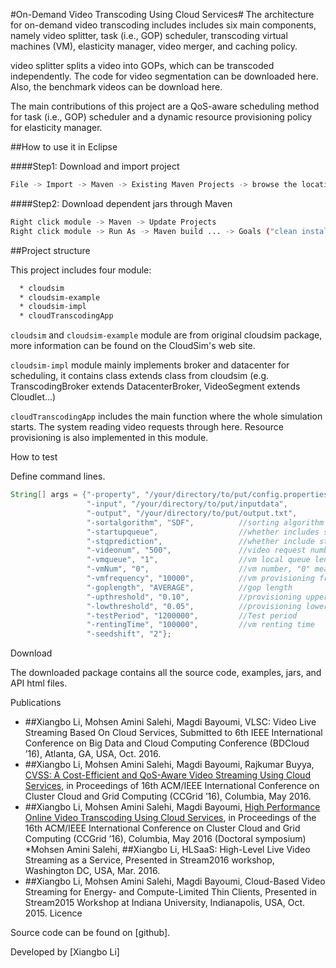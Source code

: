 #On-Demand Video Transcoding Using Cloud Services#
The architecture for on-demand video transcoding includes includes six main components, namely video splitter, task (i.e., GOP) scheduler, transcoding virtual machines (VM), elasticity manager, video merger, and caching policy.

video splitter splits a video into GOPs, which can be transcoded independently. The code for video segmentation can be downloaded here. Also, the benchmark videos can be download here.

The main contributions of this project are a QoS-aware scheduling method for task (i.e., GOP) scheduler and a dynamic resource provisioning policy for elasticity manager.



##How to use it in Eclipse

####Step1: Download and import project
```bash
File -> Import -> Maven -> Existing Maven Projects -> browse the location of cloudsim-projects/module
```
####Step2: Download dependent jars through Maven
```bash
Right click module -> Maven -> Update Projects
Right click module -> Run As -> Maven build ... -> Goals ("clean install") -> Run
```

##Project structure

This project includes four module:
```bash
  * cloudsim
  * cloudsim-example
  * cloudsim-impl
  * cloudTranscodingApp
```
```cloudsim``` and ```cloudsim-example``` module are from original cloudsim package, more information can be found on the CloudSim's web site.

```cloudsim-impl``` module mainly implements broker and datacenter for scheduling, it contains class extends class from cloudsim (e.g. TranscodingBroker extends DatacenterBroker, VideoSegment extends Cloudlet...)

```cloudTranscodingApp``` includes the main function where the whole simulation starts. The system reading video requests through here. Resource provisioning is also implemented in this module.

How to test

Define command lines.
```java
String[] args = {"-property", "/your/directory/to/put/config.properties",    //location to store property file
                 "-input", "/your/directory/to/put/inputdata",               //location of inputdata
                 "-output", "/your/directory/to/put/output.txt",             //location for outputdata
                 "-sortalgorithm", "SDF",          //sorting algorithm
                 "-startupqueue",                  //whether includes startup queue or not
                 "-stqprediction",                 //whether include startup queue prediction or not
                 "-videonum", "500",               //video request number
                 "-vmqueue", "1",                  //vm local queue length
                 "-vmNum", "0",                    //vm number, "0" means dynamic
                 "-vmfrequency", "10000",          //vm provisioning frequency
                 "-goplength", "AVERAGE",          //gop length
                 "-upthreshold", "0.10",           //provisioning upper threadshold
                 "-lowthreshold", "0.05",          //provisioning lower threadshold
                 "-testPeriod", "1200000",         //Test period
                 "-rentingTime", "100000",         //vm renting time
                 "-seedshift", "2"};
 ```
Download

The downloaded package contains all the source code, examples, jars, and API html files.

Publications

* ##Xiangbo Li, Mohsen Amini Salehi, Magdi Bayoumi, VLSC: Video Live Streaming Based On Cloud Services, Submitted to 6th IEEE International Conference on Big Data and Cloud Computing Conference (BDCloud ’16), Atlanta, GA, USA, Oct. 2016.
* ##Xiangbo Li, Mohsen Amini Salehi, Magdi Bayoumi, Rajkumar Buyya, [CVSS: A Cost-Efficient and QoS-Aware Video Streaming Using Cloud Services](http://hpcclab.org/paperPdf/ccgrid16/CloudTranscodingconf.pdf), in Proceedings of 16th ACM/IEEE International Conference on Cluster Cloud and Grid Computing (CCGrid ’16), Columbia, May 2016.
* ##Xiangbo Li, Mohsen Amini Salehi, Magdi Bayoumi, [High Performance Online Video Transcoding Using Cloud Services](http://hpcclab.org/paperPdf/ccgrid16/CloudTransSymp.pdf), in Proceedings of the 16th ACM/IEEE International Conference on Cluster Cloud and Grid Computing (CCGrid ’16), Columbia, May 2016 (Doctoral symposium)
*Mohsen Amini Salehi, ##Xiangbo Li, HLSaaS: High-Level Live Video Streaming as a Service, Presented in Stream2016 workshop, Washington DC, USA, Mar. 2016.
* ##Xiangbo Li, Mohsen Amini Salehi, Magdi Bayoumi, Cloud-Based Video Streaming for Energy- and Compute-Limited Thin Clients, Presented in Stream2015 Workshop at Indiana University, Indianapolis, USA, Oct. 2015.
Licence

Source code can be found on [github].

Developed by [Xiangbo Li]
